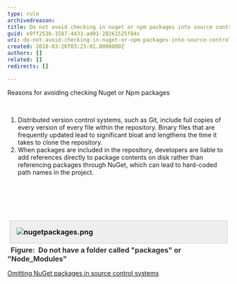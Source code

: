 ```yaml
---
type: rule
archivedreason: 
title: Do not avoid checking in nuget or npm packages into source control?
guid: e9ff253b-1587-4433-ad01-28261525f84c
uri: do-not-avoid-checking-in-nuget-or-npm-packages-into-source-control
created: 2018-03-26T03:23:01.0000000Z
authors: []
related: []
redirects: []

---
```



Reasons for avoiding checking Nuget or Npm packages<br><div><br></div><div><ol><li>Distributed version control systems, such as Git, include full copies of every version of every file within the repository. Binary files that are frequently updated lead to significant bloat and lengthens the time it takes to clone the repository.</li><li>When packages are included in the repository, developers are liable to add references directly to package contents on disk rather than referencing packages through NuGet, which can lead to hard-coded path names in the project.<br></li></ol><div><br></div></div>
<br><excerpt class='endintro'></excerpt><br>
<p>​<br><img src="/PublishingImages/nugetpackages.png" alt="nugetpackages.png" style="margin&#58;5px;padding&#58;15px;border-width&#58;1px;border-style&#58;solid;border-color&#58;#cccccc;background&#58;#eeeeee;overflow-x&#58;auto;display&#58;block;font-size&#58;1rem;font-weight&#58;bold;" /><span style="color&#58;#333333;font-size&#58;16px;font-weight&#58;700;">&#160;</span><span style="color&#58;#333333;font-size&#58;16px;font-weight&#58;700;">&#160;Figure&#58;&#160;</span><span style="color&#58;#333333;font-size&#58;16px;font-weight&#58;700;"></span><span style="color&#58;#333333;font-size&#58;16px;font-weight&#58;700;">&#160;Do not have a folder called &quot;packages&quot; or &quot;Node_Modules&quot;&#160;</span>​<br></p><p><a href="https&#58;//docs.microsoft.com/en-us/nuget/consume-packages/packages-and-source-control">Omitting NuGet packages in source control systems​​</a><br></p><p><br></p>


